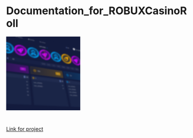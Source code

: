 # Documentation_for_ROBUXCasinoRoll
![](robux.png)
#
[Link for project](https://github.com/RobuxRoll/)
